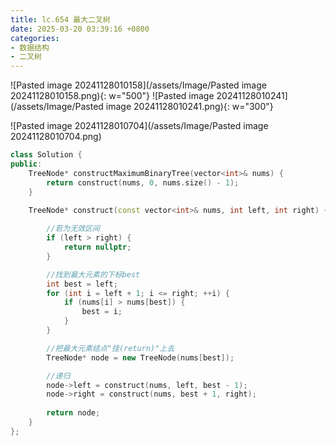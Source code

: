 ```yaml
---
title: lc.654 最大二叉树
date: 2025-03-20 03:39:16 +0800
categories:
- 数据结构
- 二叉树
---
```


![Pasted image 20241128010158](/assets/Image/Pasted image 20241128010158.png){: w="500"}
![Pasted image 20241128010241](/assets/Image/Pasted image 20241128010241.png){: w="300"}

![Pasted image 20241128010704](/assets/Image/Pasted image 20241128010704.png)

```cpp
class Solution {
public:
    TreeNode* constructMaximumBinaryTree(vector<int>& nums) {
        return construct(nums, 0, nums.size() - 1);
    }

    TreeNode* construct(const vector<int>& nums, int left, int right) {
	    
	    //若为无效区间
        if (left > right) {
            return nullptr;
        }

		//找到最大元素的下标best
        int best = left;
        for (int i = left + 1; i <= right; ++i) {
            if (nums[i] > nums[best]) {
                best = i;
            }
        }

		//把最大元素结点"挂(return)"上去
        TreeNode* node = new TreeNode(nums[best]);

		//递归
        node->left = construct(nums, left, best - 1);
        node->right = construct(nums, best + 1, right);
        
        return node;
    }
};
```